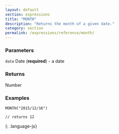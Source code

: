 ```yaml
---
layout: default
section: expressions
title: "MONTH"
description: "Returns the month of a given date."
category: section
permalink: /expressions/reference/month/
---
```


### Parameters

`date` Date (__required__) - a date

### Returns

Number

### Examples

~~~
MONTH("2015/12/16")

// returns 12
~~~
{: .language-js}